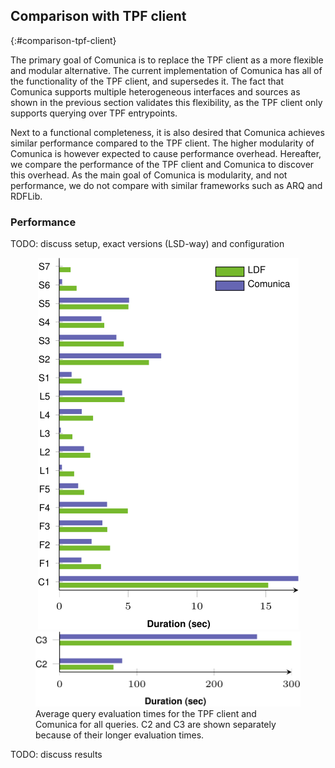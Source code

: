 ## Comparison with TPF client
{:#comparison-tpf-client}

The primary goal of Comunica is to replace the TPF client as a more flexible and modular alternative.
The current implementation of Comunica has all of the functionality of the TPF client, and supersedes it.
The fact that Comunica supports multiple heterogeneous interfaces and sources as shown in the previous section
validates this flexibility, as the TPF client only supports querying over TPF entrypoints.

Next to a functional completeness, it is also desired that Comunica achieves similar performance compared to the TPF client.
The higher modularity of Comunica is however expected to cause performance overhead.
Hereafter, we compare the performance of the TPF client and Comunica
to discover this overhead.
As the main goal of Comunica is modularity, and not performance, we do not compare with similar frameworks such as ARQ and RDFLib.

### Performance

TODO: discuss setup, exact versions (LSD-way) and configuration

<figure id="performance-average">
<center>
<img src="img/avg.svg" alt="[performance-average]" class="plot">
<br />
<img src="img/avg_c23.svg" alt="[performance-average]" class="plot">
</center>
<figcaption markdown="block">
Average query evaluation times for the TPF client and Comunica for all queries.
C2 and C3 are shown separately because of their longer evaluation times.
</figcaption>
</figure>

TODO: discuss results
